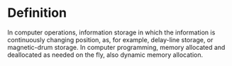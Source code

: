 # Definition

In computer operations, information storage in which the information is
continuously changing position, as, for example, delay-line storage, or
magnetic-drum storage. In computer programming, memory allocated and
deallocated as needed on the fly, also dynamic memory allocation.
